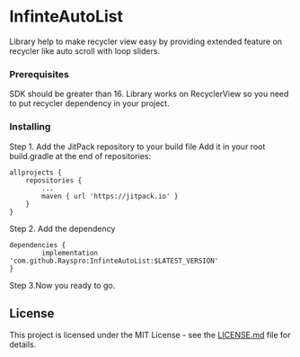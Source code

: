 # InfinteAutoList
Library help to make recycler view easy by providing extended feature on recycler like auto scroll with loop sliders.

### Prerequisites
SDK should be greater than 16.
Library works on RecyclerView so you need to put recycler dependency in your project.

### Installing
Step 1. Add the JitPack repository to your build file
Add it in your root build.gradle at the end of repositories:

	allprojects {
		repositories {
			...
			maven { url 'https://jitpack.io' }
		}
	}
  
Step 2. Add the dependency

	dependencies {
	        implementation 'com.github.Rayspro:InfinteAutoList:$LATEST_VERSION'
	}
  
Step 3.Now you ready to go.  

## License

This project is licensed under the MIT License - see the [LICENSE.md](LICENSE.md) file for details.
